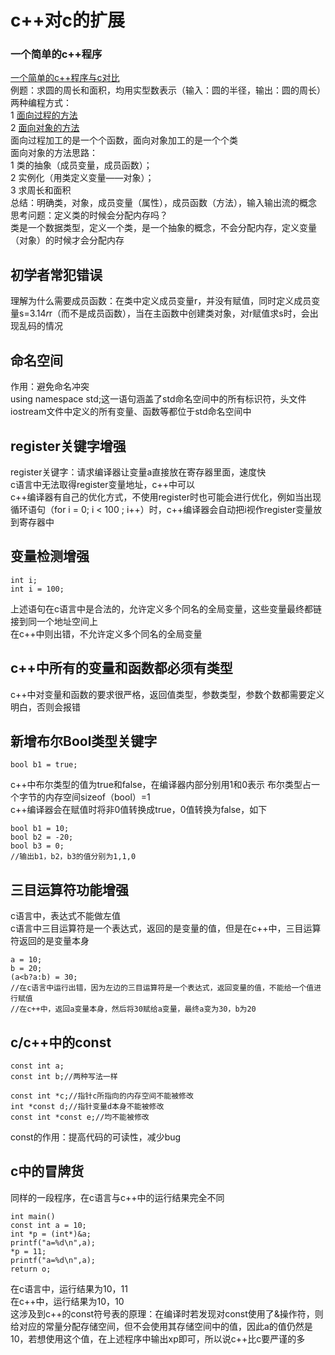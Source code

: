 # c++对c的扩展
### 一个简单的c++程序
[一个简单的c++程序与c对比](hello_.cpp)  
例题：求圆的周长和面积，均用实型数表示（输入：圆的半径，输出：圆的周长）  
两种编程方式：  
1 [面向过程的方法](circle_1.cpp)  
2 [面向对象的方法](circle_2.cpp)  
面向过程加工的是一个个函数，面向对象加工的是一个个类  
面向对象的方法思路：    
1 类的抽象（成员变量，成员函数）；  
2 实例化（用类定义变量——对象）；  
3 求周长和面积  
总结：明确类，对象，成员变量（属性），成员函数（方法），输入输出流的概念  
思考问题：定义类的时候会分配内存吗？  
类是一个数据类型，定义一个类，是一个抽象的概念，不会分配内存，定义变量（对象）的时候才会分配内存  

## 初学者常犯错误
理解为什么需要成员函数：在类中定义成员变量r，并没有赋值，同时定义成员变量s=3.14*r*r（而不是成员函数），当在主函数中创建类对象，对r赋值求s时，会出现乱码的情况  

## 命名空间  
作用：避免命名冲突  
using namespace std;这一语句涵盖了std命名空间中的所有标识符，头文件iostream文件中定义的所有变量、函数等都位于std命名空间中  

##  register关键字增强  
register关键字：请求编译器让变量a直接放在寄存器里面，速度快  
c语言中无法取得register变量地址，c++中可以  
c++编译器有自己的优化方式，不使用register时也可能会进行优化，例如当出现循环语句（for i = 0; i < 100 ; i++）时，c++编译器会自动把i视作register变量放到寄存器中  

## 变量检测增强  
```
int i;
int i = 100;
```
上述语句在c语言中是合法的，允许定义多个同名的全局变量，这些变量最终都链接到同一个地址空间上  
在c++中则出错，不允许定义多个同名的全局变量  

## c++中所有的变量和函数都必须有类型
c++中对变量和函数的要求很严格，返回值类型，参数类型，参数个数都需要定义明白，否则会报错  

## 新增布尔Bool类型关键字  
```
bool b1 = true;
```
c++中布尔类型的值为true和false，在编译器内部分别用1和0表示
布尔类型占一个字节的内存空间sizeof（bool）=1  
c++编译器会在赋值时将非0值转换成true，0值转换为false，如下  
```
bool b1 = 10;
bool b2 = -20;
bool b3 = 0;
//输出b1，b2，b3的值分别为1,1,0
```

## 三目运算符功能增强  
c语言中，表达式不能做左值  
c语言中三目运算符是一个表达式，返回的是变量的值，但是在c++中，三目运算符返回的是变量本身  
```
a = 10;
b = 20;
(a<b?a:b) = 30;
//在c语言中运行出错，因为左边的三目运算符是一个表达式，返回变量的值，不能给一个值进行赋值  
//在c++中，返回a变量本身，然后将30赋给a变量，最终a变为30，b为20
```

## c/c++中的const  

```
const int a;
const int b;//两种写法一样

const int *c;//指针c所指向的内存空间不能被修改
int *const d;//指针变量d本身不能被修改
const int *const e;//均不能被修改
```
const的作用：提高代码的可读性，减少bug  

## c中的冒牌货  
同样的一段程序，在c语言与c++中的运行结果完全不同  
```
int main()
const int a = 10;
int *p = (int*)&a;
printf("a=%d\n",a);
*p = 11;
printf("a=%d\n",a);
return o;
```
在c语言中，运行结果为10，11  
在c++中，运行结果为10，10  
这涉及到c++的const符号表的原理：在编译时若发现对const使用了&操作符，则给对应的常量分配存储空间，但不会使用其存储空间中的值，因此a的值仍然是10，若想使用这个值，在上述程序中输出xp即可，所以说c++比c要严谨的多  









